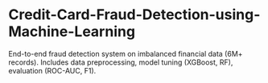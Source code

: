 # Credit-Card-Fraud-Detection-using-Machine-Learning
End-to-end fraud detection system on imbalanced financial data (6M+ records). Includes data preprocessing, model tuning (XGBoost, RF), evaluation (ROC-AUC, F1).
